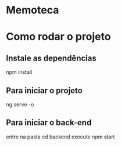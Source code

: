 # Memoteca

# Como rodar o projeto

## Instale as dependências
npm install

## Para iniciar o projeto 
ng serve -o

## Para iniciar o back-end 
entre na pasta cd backend
execute npm start

